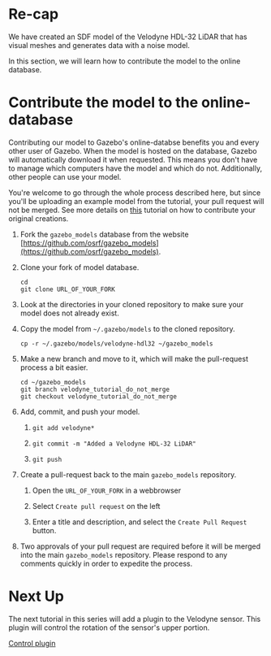 # Re-cap

We have created an SDF model of the Velodyne HDL-32 LiDAR that has visual
meshes and generates data with a noise model.

In this section, we will learn how to contribute the model to the online database.

# Contribute the model to the online-database

Contributing our model to Gazebo's online-databse benefits you and every
other user of Gazebo. When the model is hosted on the database, Gazebo will
automatically download it when requested. This means you don't have to
manage which computers have the model and which do not. Additionally, other
people can use your model.

You're welcome to go through the whole process described here, but since
you'll be uploading an example model from the tutorial, your pull request
will not be merged. See more details on
[this](http://gazebosim.org/tutorials?tut=model_contrib)
tutorial on how to contribute your original creations.

1. Fork the `gazebo_models` database from the website [https://github.com/osrf/gazebo_models](https://github.com/osrf/gazebo_models).

1. Clone your fork of model database.

    ```
    cd
    git clone URL_OF_YOUR_FORK
    ```

1. Look at the directories in your cloned repository to make sure your model
   does not already exist.

1. Copy the model from `~/.gazebo/models` to the cloned repository.

    ```
    cp -r ~/.gazebo/models/velodyne-hdl32 ~/gazebo_models
    ```

1. Make a new branch and move to it, which will make the pull-request process a bit easier.

    ```
    cd ~/gazebo_models
    git branch velodyne_tutorial_do_not_merge
    git checkout velodyne_tutorial_do_not_merge
    ```

1. Add, commit, and push your model.

    1. ```git add velodyne*```

    1. ```git commit -m "Added a Velodyne HDL-32 LiDAR"```

    1. ```git push```

1. Create a pull-request back to the main `gazebo_models` repository.

    1. Open the `URL_OF_YOUR_FORK` in a webbrowser

    1. Select `Create pull request` on the left

    1. Enter a title and description, and select the `Create Pull Request`
       button.

1. Two approvals of your pull request are required before it will be merged
   into the main `gazebo_models` repository. Please respond to any comments
   quickly in order to expedite the process.

# Next Up

The next tutorial in this series will add a plugin to the Velodyne sensor.
This plugin will control the rotation of the sensor's upper portion.

[Control plugin](http://gazebosim.org/tutorials?cat=guided_i&tut=guided_i5)
